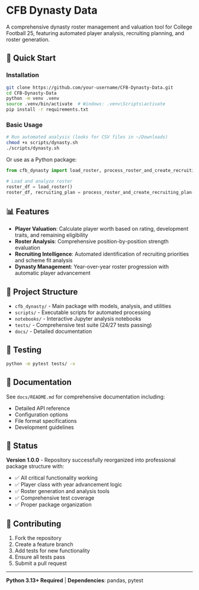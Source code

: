 # CFB Dynasty Data

A comprehensive dynasty roster management and valuation tool for College Football 25, featuring automated player analysis, recruiting planning, and roster generation.

## 🚀 Quick Start

### Installation
```bash
git clone https://github.com/your-username/CFB-Dynasty-Data.git
cd CFB-Dynasty-Data
python -m venv .venv
source .venv/bin/activate  # Windows: .venv\Scripts\activate
pip install -r requirements.txt
```

### Basic Usage
```bash
# Run automated analysis (looks for CSV files in ~/Downloads)
chmod +x scripts/dynasty.sh
./scripts/dynasty.sh
```

Or use as a Python package:
```python
from cfb_dynasty import load_roster, process_roster_and_create_recruiting_plan

# Load and analyze roster
roster_df = load_roster()
roster_df, recruiting_plan = process_roster_and_create_recruiting_plan("roster.csv")
```

## 📊 Features

- **Player Valuation**: Calculate player worth based on rating, development traits, and remaining eligibility
- **Roster Analysis**: Comprehensive position-by-position strength evaluation  
- **Recruiting Intelligence**: Automated identification of recruiting priorities and scheme fit analysis
- **Dynasty Management**: Year-over-year roster progression with automatic player advancement

## 📁 Project Structure

- `cfb_dynasty/` - Main package with models, analysis, and utilities
- `scripts/` - Executable scripts for automated processing
- `notebooks/` - Interactive Jupyter analysis notebooks  
- `tests/` - Comprehensive test suite (24/27 tests passing)
- `docs/` - Detailed documentation

## 🧪 Testing

```bash
python -m pytest tests/ -v
```

## 📖 Documentation

See `docs/README.md` for comprehensive documentation including:
- Detailed API reference
- Configuration options
- File format specifications
- Development guidelines

## 🔧 Status

**Version 1.0.0** - Repository successfully reorganized into professional package structure with:
- ✅ All critical functionality working
- ✅ Player class with year advancement logic
- ✅ Roster generation and analysis tools
- ✅ Comprehensive test coverage
- ✅ Proper package organization

## 🤝 Contributing

1. Fork the repository
2. Create a feature branch
3. Add tests for new functionality  
4. Ensure all tests pass
5. Submit a pull request

---

**Python 3.13+ Required** | **Dependencies**: pandas, pytest
